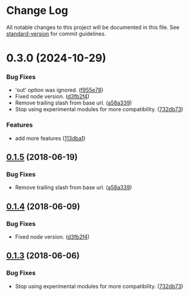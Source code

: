 # Change Log

All notable changes to this project will be documented in this file. See [standard-version](https://github.com/conventional-changelog/standard-version) for commit guidelines.

<a name="0.3.0"></a>
# 0.3.0 (2024-10-29)


### Bug Fixes

* 'out' option was ignored. ([f955e78](https://github.com/wmdigi/gitbook-printer/commit/f955e78))
* Fixed node version. ([d3fb2f4](https://github.com/wmdigi/gitbook-printer/commit/d3fb2f4))
* Remove trailing slash from base url. ([a58a339](https://github.com/wmdigi/gitbook-printer/commit/a58a339))
* Stop using experimental modules for more compatibility. ([732db73](https://github.com/wmdigi/gitbook-printer/commit/732db73))


### Features

* add more features ([113dba1](https://github.com/wmdigi/gitbook-printer/commit/113dba1))



<a name="0.1.5"></a>
## [0.1.5](https://github.com/wishtack/gitbook-printer/compare/v0.1.4...v0.1.5) (2018-06-19)


### Bug Fixes

* Remove trailing slash from base url. ([a58a339](https://github.com/wishtack/gitbook-printer/commit/a58a339))



<a name="0.1.4"></a>
## [0.1.4](https://github.com/wishtack/gitbook-printer/compare/v0.1.3...v0.1.4) (2018-06-09)


### Bug Fixes

* Fixed node version. ([d3fb2f4](https://github.com/wishtack/gitbook-printer/commit/d3fb2f4))



<a name="0.1.3"></a>
## [0.1.3](https://github.com/wishtack/gitbook-printer/compare/v0.1.2...v0.1.3) (2018-06-06)


### Bug Fixes

* Stop using experimental modules for more compatibility. ([732db73](https://github.com/wishtack/gitbook-printer/commit/732db73))
